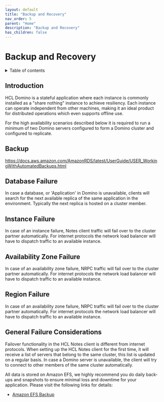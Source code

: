 ```yaml
---
layout: default
title: "Backup and Recovery"
nav_order: 5
parent: "Home"
description: "Backup and Recovery"
has_children: false
---
```



<h1>Backup and Recovery</h1>

<details close markdown="block">
  <summary>
    Table of contents
  </summary>
  {: .text-delta }
1. TOC
{:toc}
</details>

## Introduction

HCL Domino is a stateful application where each instance is commonly installed as a "share nothing" instance to achieve  resiliency. Each instance can operate independent from other machines, making it an ideal product for distributed operations which even supports offline use.

For the high availability scenarios described below it is required to run a minimum of two Domino servers configured to form a Domino cluster and configured to replicate.

## Backup


https://docs.aws.amazon.com/AmazonRDS/latest/UserGuide/USER_WorkingWithAutomatedBackups.html


## Database Failure

In case a database, or 'Application' in Domino is unavailable, clients will search for the next available replica of the same application in the environment. Typically the next replica is hosted on a cluster member.

## Instance Failure

In case of an instance failure, Notes client traffic will fail over to the cluster partner automatically. For internet protocols the network load balancer will have to dispatch traffic to an available instance.

## Availability Zone Failure

In case of an availability zone failure, NRPC traffic will fail over to the cluster partner automatically. For internet protocols the network load balancer will have to dispatch traffic to an available instance.

## Region Failure

In case of an availability zone failure, NRPC traffic will fail over to the cluster partner automatically. For internet protocols the network load balancer will have to dispatch traffic to an available instance.

## General Failure Considerations

Failover functionality in the HCL Notes client is different from internet protocols. When setting up the HCL Notes client for the first time, it will receive a list of servers that belong to the same cluster, this list is updated on a regular basis. In case a Domino server is unavailable, the client will try to connect to other members of the same cluster automatically.

All data is stored on Amazon EFS, we highly recommend you do daily back-ups and snapshots to ensure minimal loss and downtime for your application. Please visit the following links for details:
* [Amazon EFS Backup](https://docs.aws.amazon.com/efs/latest/ug/awsbackup.html)